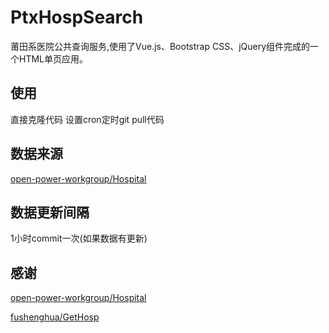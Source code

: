 # PtxHospSearch
莆田系医院公共查询服务,使用了Vue.js、Bootstrap CSS、jQuery组件完成的一个HTML单页应用。

## 使用
直接克隆代码
设置cron定时git pull代码

## 数据来源
[open-power-workgroup/Hospital](https://github.com/open-power-workgroup/Hospital)

## 数据更新间隔
1小时commit一次(如果数据有更新)

## 感谢
[open-power-workgroup/Hospital](https://github.com/open-power-workgroup/Hospital)


[fushenghua/GetHosp](https://github.com/fushenghua/GetHosp/)
